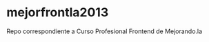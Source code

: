 mejorfrontla2013
================

Repo correspondiente a Curso Profesional Frontend de Mejorando.la
